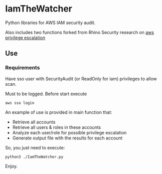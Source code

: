 # IamTheWatcher

Python libraries for AWS IAM security audit.


Also includes two functions forked from Rhino Security research on [aws privilege escalation](https://rhinosecuritylabs.com/aws/aws-privilege-escalation-methods-mitigation/) 

##  Use

### Requirements

Have sso user with SecurityAudit (or ReadOnly for iam) privileges to allow scan.

Must to be logged. Before start execute

    aws sso login 

An example of use is provided in main function that:

* Retrieve all accounts
* Retrieve all users & roles in these accounts
* Analyze each user/role for possible privilege escalation
* Generate output file with the results for each account

So, you just need to execute:

    python3 ./IamTheWatcher.py

Enjoy.


